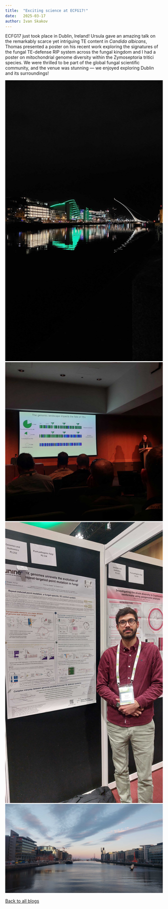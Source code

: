 ```yaml
---
title:  "Exciting science at ECFG17!"
date:   2025-03-17
author: Ivan Skakov
---
```


ECFG17 just took place in Dublin, Ireland! Ursula gave an amazing talk on the remarkably scarce yet intriguing TE content in _Candida albicans_, Thomas presented a poster on his recent work exploring the signatures of the fungal TE-defense RIP system across the fungal kingdom and I had a poster on mitochondrial genome diversity within the Zymoseptoria tritici species. We were thrilled to be part of the global fungal scientific community, and the venue was stunning — we enjoyed exploring Dublin and its surroundings!

<div class="layout-blog" markdown="1">
<body>

<script src="https://cdn.jsdelivr.net/npm/jquery@3.5.1/dist/jquery.min.js"></script>
<link rel="stylesheet" href="https://cdn.jsdelivr.net/gh/fancyapps/fancybox@3.5.7/dist/jquery.fancybox.min.css" />
<script src="https://cdn.jsdelivr.net/gh/fancyapps/fancybox@3.5.7/dist/jquery.fancybox.min.js"></script>

<a href="/images/blog/blog_2025-03-17/ECFG_1.jpg" data-fancybox="gallery" data-caption="The stunning venue of ECFG17">
	<img src="/images/blog/blog_2025-03-17/ECFG_1.jpg" alt="" /></a>

<a href="/images/blog/blog_2025-03-17/ECFG_2.jpg" data-fancybox="gallery" data-caption="Ursula presenting her talk on TE content in Candida albicans">
	<img src="/images/blog/blog_2025-03-17/ECFG_2.jpg" alt="" /></a>

<a href="/images/blog/blog_2025-03-17/ECFG_3.jpg" data-fancybox="gallery" data-caption="Thomas Badet presenting his poster on the fungal TE-defense RIP system">
	<img src="/images/blog/blog_2025-03-17/ECFG_3.jpg" alt="" /></a>

<a href="/images/blog/blog_2025-03-17/ECFG_4.jpg" data-fancybox="gallery" data-caption="Daytime view of Dublin and the River Liffey">
	<img src="/images/blog/blog_2025-03-17/ECFG_4.jpg" alt="" /></a>

</body>
</div>

[Back to all blogs](/blog/)
